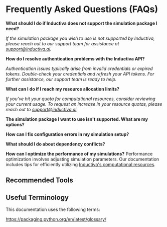 # Frequently Asked Questions (FAQs)

**What should I do if Inductiva does not support the simulation package I need?**

*If the simulation package you wish to use is not supported by Inductiva, please reach out to our support team for assistance at support@inductiva.ai.*

**How do I resolve authentication problems with the Inductiva API?**

*Authentication issues typically arise from invalid credentials or expired tokens. Double-check your credentials and refresh your API tokens. For further assistance, our support team is ready to help.*

**What can I do if I reach my resource allocation limits?**

*If you've hit your quota for computational resources, consider reviewing your current usage. To request an increase in your resource quotas, please reach out to support@inductiva.ai.*

**The simulation package I want to use isn't supported. What are my options?**

**How can I fix configuration errors in my simulation setup?**

**What should I do about dependency conflicts?**

**How can I optimize the performance of my simulations?**
Performance optimization involves adjusting simulation parameters. Our documentation includes tips for efficiently utilizing [Inductiva's computational resources]().

## Recommended Tools


## Useful Terminology
This documentation uses the following terms:

https://packaging.python.org/en/latest/glossary/ 